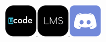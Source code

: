 <p align="center">
    <a href="https://ucode.world/en/" target="_blank">
        <img src="https://github.com/CamyrauBTanke/CamyrauBTanke/blob/main/img/ucode.png" height="100px">
    </a>
    <a href="https://lms.khpi.ucode-connect.study/login" target="_blank">
        <img src="https://github.com/CamyrauBTanke/CamyrauBTanke/blob/main/img/lms.png" height="100px">
    </a>
    <a href="#" target="_blank">
        <img src="https://github.com/CamyrauBTanke/CamyrauBTanke/blob/main/img/_discord.png" height="100px">
    </a>
</p>
